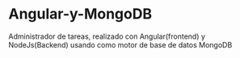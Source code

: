 # Angular-y-MongoDB
Administrador de tareas, realizado con Angular(frontend) y NodeJs(Backend) usando como motor de base de datos MongoDB 
